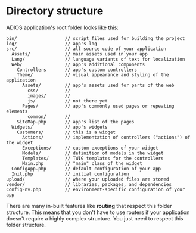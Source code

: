 # Directory structure

ADIOS application's root folder looks like this:

```
bin/                  // script files used for building the project
log/                  // app's log
src/                  // all source code of your application
  Assets/             // main assets used in your app
  Lang/               // language variants of text for localization
  Web/                // app's additional components
    Controllers       // app's custom controllers
    Theme/            // visual appearance and styling of the application 
      Assets/         // app's assets used for parts of the web
        css/          //
        images/       //
        js/           // not there yet
      Pages/          // app's commonly used pages or repeating elements
        common/       // 
    SiteMap.php       // app's list of the pages
  Widgets/            // app's widgets
    Customers/        // this is a widget
      Actions/        // implementation of controllers ("actions") of the widget
      Exceptions/     // custom exceptions of your widget
      Models/         // definition of models in the widget
      Templates/      // TWIG templates for the controllers
      Main.php        // "main" class of the widget
  ConfigApp.php       // default configuration of your app
  Init.php            // initial configuration
upload/               // where your uploaded files are stored
vendor/               // libraries, packages, and dependencies
ConfigEnv.php         // environment-specific configuration of your app
```  

There are many in-built features like **routing** that respect this folder structure. This means that you don't have to use routers if your application doesn't require a highly complex structure. You just need to respect this folder structure.
